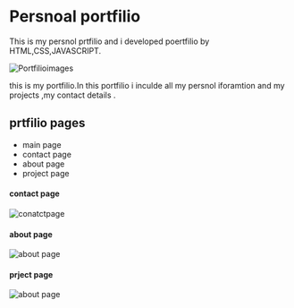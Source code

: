 # Persnoal portfilio

This is my persnol prtfilio and i developed poertfilio by HTML,CSS,JAVASCRIPT.

![Portfilioimages](./../portfilioimages/main.png)

this is my portfilio.In this portfilio i inculde all my persnol iforamtion and my projects ,my contact details .

## prtfilio pages

- main page
- contact page
- about page
- project page

#### contact page
![conatctpage](./../portfilioimages/contact.png)
#### about page
![about page](./../portfilioimages/skills.png)
#### prject page
![about page](./../portfilioimages/projects.png)
